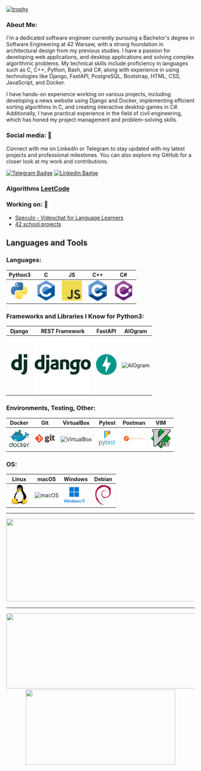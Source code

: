 [![trophy](https://github-profile-trophy.vercel.app/?username=abbosjon99&theme=onedark)](https://github.com/ryo-ma/github-profile-trophy)
  
### About Me:    
I'm a dedicated software engineer currently pursuing a Bachelor's degree in Software Engineering at 42 Warsaw, with a strong foundation in architectural design from my previous studies. I have a passion for developing web applications, and desktop applications and solving complex algorithmic problems. My technical skills include proficiency in languages such as C, C++, Python, Bash, and C#, along with experience in using technologies like Django, FastAPI, PostgreSQL, Bootstrap, HTML, CSS, JavaScript, and Docker.

I have hands-on experience working on various projects, including developing a news website using Django and Docker, implementing efficient sorting algorithms in C, and creating interactive desktop games in C#. Additionally, I have practical experience in the field of civil engineering, which has honed my project management and problem-solving skills.
       
   
### Social media: 📡    
Connect with me on LinkedIn or Telegram to stay updated with my latest projects and professional milestones. You can also explore my GitHub for a closer look at my work and contributions.

[![Telegram Badge](https://img.shields.io/badge/Telegram-blue?style=for-the-badge&logo=telegram&logoColor=white)](https://t.me/abbosjon99) 
[![Linkedin Badge](https://img.shields.io/badge/Linkedin-blue?style=for-the-badge&logo=Linkedin&logoColor=white)](https://www.linkedin.com/in/abbosjon99/)


### Algorithms [LeetCode](https://leetcode.com/u/abbossoft/)


### Working on: 🚀

- [Speculo - Videochat for Language Learners]((https://github.com/coronado03/Speculo))
- [42 school projects](https://github.com/abbosjon99?tab=repositories) 


## Languages and Tools 
<div>

### Languages:
| Python3 | C | JS | C++ | C# |
|----------|----------|----------|-----|-----|
|  <img src="https://github.com/devicons/devicon/blob/master/icons/python/python-original.svg" title="Python"  alt="Python" width="55" height="55"/> |  <img src="https://github.com/devicons/devicon/blob/master/icons/c/c-original.svg" title="C"  alt="C" width="55" height="55"/> |  <img src="https://github.com/devicons/devicon/blob/master/icons/javascript/javascript-original.svg" title="JavaScript" alt="JavaScript" width="55" height="55"/> |  <img src="https://github.com/devicons/devicon/blob/master/icons/cplusplus/cplusplus-original.svg" title="C++" alt="C++" width="55" height="55"/>|  <img src="https://github.com/devicons/devicon/blob/master/icons/csharp/csharp-original.svg" title="C#" alt="C#" width="55" height="55"/>| 

  

### Frameworks and Libraries I Know for Python3:

| Django | REST Framework | FastAPI | AIOgram |
|--------|----------------|---------|---------|
| <img src="https://github.com/devicons/devicon/blob/master/icons/django/django-plain.svg" title="Django" alt="Django" width="55" height="55"/> |   <img src="https://github.com/devicons/devicon/blob/master/icons/django/django-plain-wordmark.svg" title="Django" alt="Django" width="150" /> | <img src="https://github.com/devicons/devicon/blob/master/icons/fastapi/fastapi-original.svg" title="FastAPI" alt="FastAPI" width="55" height="55"/> | <img src="https://avatars.githubusercontent.com/u/33784865?s=200&v=4" title="AIOgram" alt="AIOgram" width="55" height="55"/> |

  
### Environments, Testing, Other:

| Docker | Git | VirtualBox | Pytest | Postman | VIM |
|--------|-----|------------|--------|---------|-----|
| <img src="https://github.com/devicons/devicon/blob/master/icons/docker/docker-original-wordmark.svg" title="Docker" alt="Docker" width="55" height="55"/> | <img src="https://github.com/devicons/devicon/blob/master/icons/git/git-original-wordmark.svg" title="Git" alt="Git" width="55" height="55"/> | <img src="https://upload.wikimedia.org/wikipedia/commons/d/d5/Virtualbox_logo.png" title="VirtualBox" alt="VirtualBox" width="55" height="55"/> | <img src="https://github.com/devicons/devicon/blob/master/icons/pytest/pytest-original-wordmark.svg" title="pytest" alt="pytest" width="55" height="55"/> | <img src="https://github.com/devicons/devicon/blob/master/icons/postman/postman-original-wordmark.svg" title="Postman" alt="Postman" width="55" height="55"/> | <img src="https://github.com/devicons/devicon/blob/master/icons/vim/vim-original.svg" title="VIM" alt="VIM" width="55" height="55"/> |



### OS:

| Linux | macOS | Windows | Debian |
|-------|-------|---------|--------|
| <img src="https://github.com/devicons/devicon/blob/master/icons/linux/linux-original.svg" title="Linux" alt="Linux" width="55" height="55"/> | <img src="https://upload.wikimedia.org/wikipedia/commons/7/71/Finder_icon_macOS_Yosemite.png" title="macOS" alt="macOS" width="55" height="55"/> | <img src="https://github.com/devicons/devicon/blob/master/icons/windows11/windows11-original-wordmark.svg" title="Windows" alt="Windows" width="55" height="55"/> | <img src="https://github.com/devicons/devicon/blob/master/icons/debian/debian-original.svg" title="Debian" alt="Debian" width="55" height="55"/> |

</div>

---

  
<p align="center">
  <img width="800" height="220" src="https://streak-stats.demolab.com?user=abbosjon99&theme=highcontrast&hide_border=true&border_radius=5&card_width=800">
</p>


---




<p align="center">
  <img width="600" height="200" src="https://github-readme-stats.vercel.app/api?username=abbosjon99&show_icons=true&theme=vision-friendly-dark">
  <img width="400" height="200" src="https://github-readme-stats.vercel.app/api/top-langs/?username=abbosjon99&size_weight=0.0005&count_weight=0.3&layout=compact&theme=vision-friendly-dark">
</p>
 


<div id="header" align="center">
  <img src="https://komarev.com/ghpvc/?username=abbosjon99&style=for-the-badge&color=orange" alt=""/>
</div>
<!----
<p align="center">
 <img width="1000" src="assets/github-snake.svg" alt="snake"/>
</p>
----->



